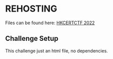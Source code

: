 # REHOSTING

Files can be found here: [HKCERTCTF 2022](https://github.com/hkcert-ctf/CTF-Challenges/tree/main/CTF-2022/16-tuning-keyboard-v3)

## Challenge Setup
This challenge just an html file, no dependencies.